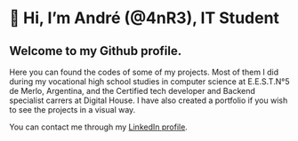 # 👋 Hi, I’m André (@4nR3), IT Student
## Welcome to my Github profile.
  
Here you can found the codes of some of my projects.
Most of them I did during my vocational high school studies in computer science at E.E.S.T.N°5 de Merlo, Argentina, and the Certified tech developer and Backend specialist carrers at Digital House.
I have also created a portfolio if you wish to see the projects in a visual way.

You can contact me through my [LinkedIn profile](https://www.linkedin.com/in/andr%C3%A9-alvarez-574160208/).


<!---
4nR3/4nR3 is a ✨ special ✨ repository because its `README.md` (this file) appears on your GitHub profile.
You can click the Preview link to take a look at your changes.
--->
